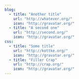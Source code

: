 ```yaml
---
blog:
  - title: "Another title"
    url: "http://whatever.org/"
    icon: "http://gravatar.org/"
  - title: "A second one"
    url: "http://second.org/"
    icon: "http://gravatar.org/"
css:
  - title: "Some title"
    url: "http://kottke.org/"
    icon: "http://gravatar.org/"
  - title: "Filler Crap"
    url: "http://crap.org/"
    icon: "http://gravatar.org/"
---
```

